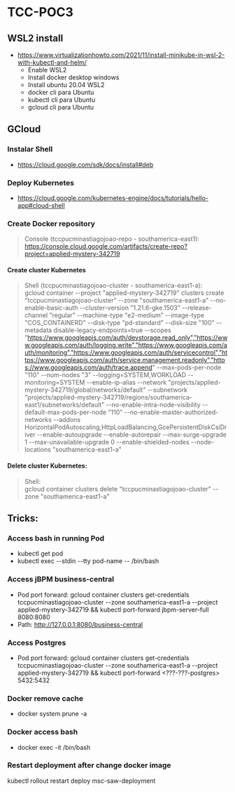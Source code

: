 # TCC-POC3

## WSL2 install

* https://www.virtualizationhowto.com/2021/11/install-minikube-in-wsl-2-with-kubectl-and-helm/
  - Enable WSL2
  - Install docker desktop windows
  - Install ubuntu 20.04 WSL2
  - docker cli para Ubuntu
  - kubectl cli para Ubuntu
  - gcloud cli para Ubuntu

## GCloud

### Instalar Shell
* https://cloud.google.com/sdk/docs/install#deb

### Deploy Kubernetes

* https://cloud.google.com/kubernetes-engine/docs/tutorials/hello-app#cloud-shell

### Create Docker repository

> Console (tccpucminastiagojoao-repo - southamerica-east1):  
> https://console.cloud.google.com/artifacts/create-repo?project=applied-mystery-342719

#### Create cluster Kubernetes

> Shell (tccpucminastiagojoao-cluster - southamerica-east1-a):  
> gcloud container --project "applied-mystery-342719" clusters create "tccpucminastiagojoao-cluster" --zone "southamerica-east1-a" --no-enable-basic-auth --cluster-version "1.21.6-gke.1503" --release-channel "regular" --machine-type "e2-medium" --image-type "COS_CONTAINERD" --disk-type "pd-standard" --disk-size "100" --metadata disable-legacy-endpoints=true --scopes "https://www.googleapis.com/auth/devstorage.read_only","https://www.googleapis.com/auth/logging.write","https://www.googleapis.com/auth/monitoring","https://www.googleapis.com/auth/servicecontrol","https://www.googleapis.com/auth/service.management.readonly","https://www.googleapis.com/auth/trace.append" --max-pods-per-node "110" --num-nodes "3" --logging=SYSTEM,WORKLOAD --monitoring=SYSTEM --enable-ip-alias --network "projects/applied-mystery-342719/global/networks/default" --subnetwork "projects/applied-mystery-342719/regions/southamerica-east1/subnetworks/default" --no-enable-intra-node-visibility --default-max-pods-per-node "110" --no-enable-master-authorized-networks --addons HorizontalPodAutoscaling,HttpLoadBalancing,GcePersistentDiskCsiDriver --enable-autoupgrade --enable-autorepair --max-surge-upgrade 1 --max-unavailable-upgrade 0 --enable-shielded-nodes --node-locations "southamerica-east1-a"

#### Delete cluster Kubernetes:

> Shell:  
> gcloud container clusters delete "tccpucminastiagojoao-cluster" --zone "southamerica-east1-a"

## Tricks:

### Access bash in running Pod

* kubectl get pod
* kubectl exec --stdin --tty pod-name -- /bin/bash

### Access jBPM business-central
* Pod port forward: gcloud container clusters get-credentials tccpucminastiagojoao-cluster --zone southamerica-east1-a --project applied-mystery-342719 && kubectl port-forward jbpm-server-full 8080:8080
* Path: http://127.0.0.1:8080/business-central

### Access Postgres
* Pod port forward: gcloud container clusters get-credentials tccpucminastiagojoao-cluster --zone southamerica-east1-a --project applied-mystery-342719 && kubectl port-forward <???-???-postgres> 5432:5432

### Docker remove cache
* docker system prune -a

### Docker access bash
* docker exec -it <container name> /bin/bash

### Restart deployment after change docker image
kubectl rollout restart deploy msc-saw-deployment
